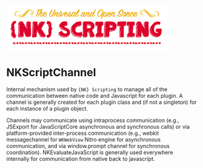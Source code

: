 ![NK-Scripting](../images/NKScripting.png?v01)
# NKScriptChannel

Internal mechanism used by `{NK} Scripting` to manage all of the communication between native code and Javascript for each plugin.  A channel is generally created for each plugin class and (if not a singleton) for each instance of a plugin object. 

Channels may communicate using intraprocess communication (e.g., JSExport for JavaScriptCore asynchronous and synchronous calls) or via platform-provided inter-process communication (e.g., webkit messagechannel for `WKWebView` Nitro engine for asynchronous communication, and via window.prompt channel for synchronous coordination).  NKEvaluateJavaScript is generally used everywhere internally for communication from native back to javascript.

